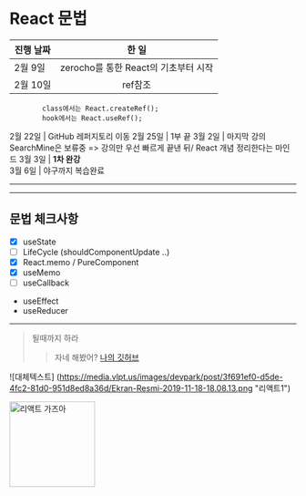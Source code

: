 # React 문법

진행 날짜 | 한 일
---|:---:
2월 9일 | zerocho를 통한 React의 기초부터 시작
2월 10일 | ref참조
            class에서는 React.createRef();
            hook에서는 React.useRef();
2월 22일 | GitHub 레퍼지토리 이동
2월 25일 | 1부 끝
3월 2일 | 마지막 강의 SearchMine은 보류중
        => 강의만 우선 빠르게 끝낸 뒤/ React 개념 정리한다는 마인드
3월 3일 | **1차 완강**    
3월 6일 | 야구까지 복습완료

---
---
## 문법 체크사항
- [x] useState 
- [ ] LifeCycle (shouldComponentUpdate ..)
- [x] React.memo / PureComponent
- [x] useMemo
- [ ] useCallback
- useEffect
- useReducer
***

> 될때까지 하라
>> 자네 해봤어?
[나의 깃허브](https://github.com/shongs27)

![대체텍스트] (https://media.vlpt.us/images/devpark/post/3f691ef0-d5de-4fc2-81d0-951d8ed8a36d/Ekran-Resmi-2019-11-18-18.08.13.png "리액트1")

<img width="150" src="https://media.vlpt.us/images/devpark/post/3f691ef0-d5de-4fc2-81d0-951d8ed8a36d/Ekran-Resmi-2019-11-18-18.08.13.png" alt="리액트 가즈아" title="리액트2">

